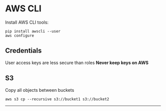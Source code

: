 AWS CLI
======================================

Install AWS CLI tools:
```
pip install awscli --user
aws configure
```

Credentials
---------------

User access keys are less secure than roles
__Never keep keys on AWS__

S3
---------------

Copy all objects between buckets
```
aws s3 cp --recursive s3://bucket1 s3://bucket2
```
---------------
